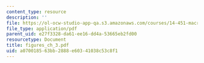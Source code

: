 ```yaml
---
content_type: resource
description: ''
file: https://ol-ocw-studio-app-qa.s3.amazonaws.com/courses/14-451-macroeconomic-theory-i-spring-2007/a070018563bb2888e60341038c53c8f1_figures_ch_3.pdf
file_type: application/pdf
parent_uid: e27f3328-da61-ee16-dd4a-53665eb2fd00
resourcetype: Document
title: figures_ch_3.pdf
uid: a0700185-63bb-2888-e603-41038c53c8f1
---
```

